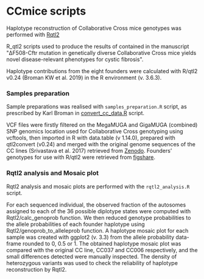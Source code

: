 # CCmice scripts

Haplotype reconstruction of Collaborative Cross mice genotypes was performed with [Rqtl2](https://kbroman.org/qtl2/)

R_qtl2 scripts used to produce the results of contained in the manuscript "ΔF508-Cftr mutation in genetically diverse Collaborative Cross mice yields novel disease-relevant phenotypes for cystic fibrosis".



Haplotype contributions from the eight founders were calculated with R/qtl2 v0.24 (Broman KW et al. 2019) in the R environment (v. 3.6.3). 

### Samples preparation ###
Sample preparations was realised with ``samples_preparation.R`` script, as prescribed by Karl Broman in [convert_cc_data.R](https://github.com/rqtl/qtl2data/blob/main/CC/R/convert_cc_data.R) script.

VCF files were firstly filtered on the MegaMUGA and GigaMUGA (combined) SNP genomics location used for Collaborative Cross genotyping using vcftools, then imported in R with data.table (v 1.14.0), prepared with qtl2convert (v0.24) and merged with the original genome sequences of the CC lines (Srivastava et al. 2017) retrieved from [Zenodo](https://doi.org/10.5281/zenodo.377036). Founders’ genotypes for use with R/qtl2 were retrieved from [figshare](https://doi.org/10.6084/m9.figshare.5404762.v2).

### Rqtl2 analysis and Mosaic plot ###
Rqtl2 analysis and mosaic plots are performed with the ``rqtl2_analysis.R`` script. 

For each sequenced individual, the observed fraction of the autosomes assigned to each of the 36 possible diplotype states were computed with Rqtl2/calc_genoprob function. We then reduced genotype probabilities to the allele probabilities of each founder haplotype using Rqtl2/genoprob_to_alleleprob function. A haplotype mosaic plot for each sample was created with ggplot2 (v. 3.3) from the allele probability data-frame rounded to 0, 0.5 or 1. The obtained haplotype mosaic plot was compared with the original CC line, CC037 and CC006 respectively, and the small differences detected were manually inspected. The density of heterozygous variants was used to check the reliability of haplotype reconstruction by Rqtl2.


